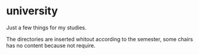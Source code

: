 university
==========

Just a few things for my studies. 

The directories are inserted whitout according to the semester, some chairs has no content because not require.
